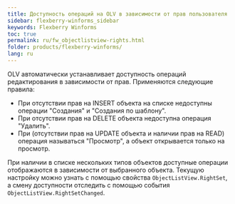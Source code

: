 ```yaml
---
title: Доступность операций на OLV в зависимости от прав пользователя
sidebar: flexberry-winforms_sidebar
keywords: Flexberry Winforms
toc: true
permalink: ru/fw_objectlistview-rights.html
folder: products/flexberry-winforms/
lang: ru
---
```


OLV автоматически устанавливает доступность операций редактирования в зависимости от прав. Применяются следующие правила:

* При отсутствии прав на INSERT объекта на списке недоступны операции "Создания" и "Создания по шаблону".
* При отсутствии прав на DELETE объекта недоступна операция "Удалить".
* При (отсутствии прав на UPDATE объекта и наличии прав на READ) операция называться "Просмотр", а объект открывается только на просмотр.

При наличии в списке нескольких типов объектов доступные операции отображаются в зависимости от выбранного объекта.
Текущую настройку можно узнать с помощью свойства `ObjectListView.RightSet`, а смену доступности отследить с помощью события `ObjectListView.RightSetChanged`.
